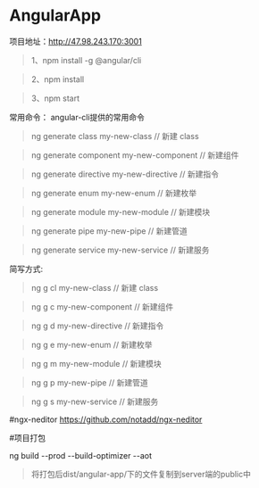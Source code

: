 # AngularApp

项目地址：http://47.98.243.170:3001

>1、npm install -g @angular/cli

>2、npm install

>3、npm start

常用命令：
  angular-cli提供的常用命令

  >ng generate class my-new-class // 新建 class 
  
  >ng generate component my-new-component // 新建组件

  >ng generate directive my-new-directive // 新建指令 

  >ng generate enum my-new-enum // 新建枚举 

  >ng generate module my-new-module // 新建模块 

  >ng generate pipe my-new-pipe // 新建管道 

  >ng generate service my-new-service // 新建服务


  简写方式:

  >ng g cl my-new-class // 新建 class 

  >ng g c my-new-component // 新建组件 

  >ng g d my-new-directive // 新建指令 

  >ng g e my-new-enum // 新建枚举 

  >ng g m my-new-module // 新建模块 

  >ng g p my-new-pipe // 新建管道 

  >ng g s my-new-service // 新建服务


#ngx-neditor https://github.com/notadd/ngx-neditor

#项目打包 

ng build --prod --build-optimizer --aot

>将打包后dist/angular-app/下的文件复制到server端的public中

